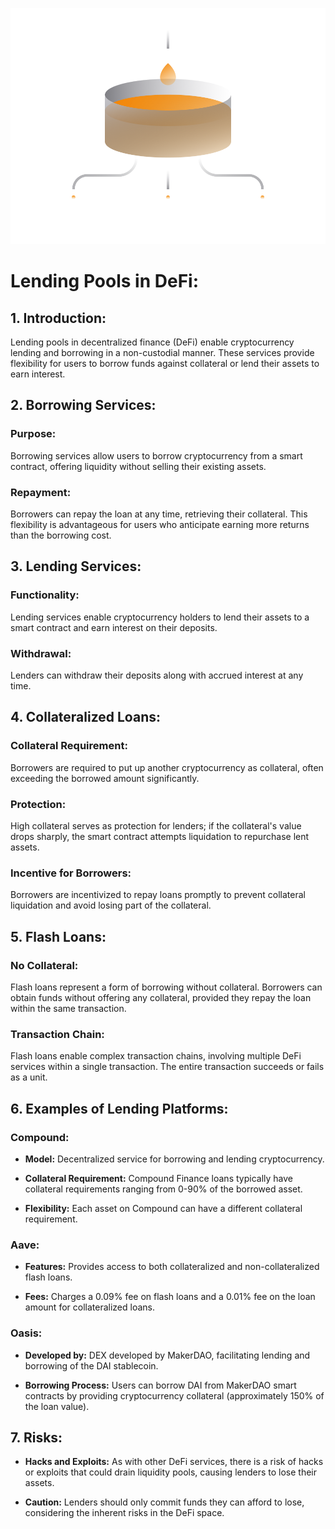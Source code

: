![](../images/defi3-pools-l.png)

# Lending Pools in DeFi:

## 1. Introduction:
Lending pools in decentralized finance (DeFi) enable cryptocurrency lending and borrowing in a non-custodial manner. These services provide flexibility for users to borrow funds against collateral or lend their assets to earn interest.

## 2. Borrowing Services:

### Purpose:
Borrowing services allow users to borrow cryptocurrency from a smart contract, offering liquidity without selling their existing assets.

### Repayment:
Borrowers can repay the loan at any time, retrieving their collateral. This flexibility is advantageous for users who anticipate earning more returns than the borrowing cost.

## 3. Lending Services:

### Functionality:
Lending services enable cryptocurrency holders to lend their assets to a smart contract and earn interest on their deposits.

### Withdrawal:
Lenders can withdraw their deposits along with accrued interest at any time.

## 4. Collateralized Loans:

### Collateral Requirement:
Borrowers are required to put up another cryptocurrency as collateral, often exceeding the borrowed amount significantly.

### Protection:
High collateral serves as protection for lenders; if the collateral's value drops sharply, the smart contract attempts liquidation to repurchase lent assets.

### Incentive for Borrowers:
Borrowers are incentivized to repay loans promptly to prevent collateral liquidation and avoid losing part of the collateral.

## 5. Flash Loans:

### No Collateral:
Flash loans represent a form of borrowing without collateral. Borrowers can obtain funds without offering any collateral, provided they repay the loan within the same transaction.

### Transaction Chain:
Flash loans enable complex transaction chains, involving multiple DeFi services within a single transaction. The entire transaction succeeds or fails as a unit.

## 6. Examples of Lending Platforms:

### Compound:

- **Model:**
  Decentralized service for borrowing and lending cryptocurrency.

- **Collateral Requirement:**
  Compound Finance loans typically have collateral requirements ranging from 0-90% of the borrowed asset.

- **Flexibility:**
  Each asset on Compound can have a different collateral requirement.

### Aave:

- **Features:**
  Provides access to both collateralized and non-collateralized flash loans.

- **Fees:**
  Charges a 0.09% fee on flash loans and a 0.01% fee on the loan amount for collateralized loans.

### Oasis:

- **Developed by:**
  DEX developed by MakerDAO, facilitating lending and borrowing of the DAI stablecoin.

- **Borrowing Process:**
  Users can borrow DAI from MakerDAO smart contracts by providing cryptocurrency collateral (approximately 150% of the loan value).

## 7. Risks:

- **Hacks and Exploits:**
  As with other DeFi services, there is a risk of hacks or exploits that could drain liquidity pools, causing lenders to lose their assets.

- **Caution:**
  Lenders should only commit funds they can afford to lose, considering the inherent risks in the DeFi space.
